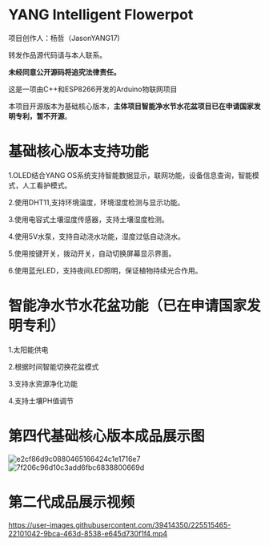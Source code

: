 # YANG Intelligent Flowerpot
项目创作人：杨哲（JasonYANG17)

转发作品源代码请与本人联系。

**未经同意公开源码将追究法律责任。**

这是一项由C++和ESP8266开发的Arduino物联网项目

本项目开源版本为基础核心版本，**主体项目智能净水节水花盆项目已在申请国家发明专利，暂不开源**。

# 基础核心版本支持功能
1.OLED结合YANG OS系统支持智能数据显示，联网功能，设备信息查询，智能模式，人工看护模式。

2.使用DHT11,支持环境温度，环境湿度检测与显示功能。

3.使用电容式土壤湿度传感器，支持土壤湿度检测。

4.使用5V水泵，支持自动浇水功能，湿度过低自动浇水。

5.使用按键开关，拨动开关，自动切换屏幕显示界面。

6.使用蓝光LED，支持夜间LED照明，保证植物持续光合作用。
# 智能净水节水花盆功能（已在申请国家发明专利）
1.太阳能供电

2.根据时间智能切换花盆模式

3.支持水资源净化功能

4.支持土壤PH值调节

# 第四代基础核心版本成品展示图
![e2cf86d9c0880465166424c1e1716e7](https://user-images.githubusercontent.com/39414350/225515446-ba06b7c6-9cdf-4cf3-9155-0f6a3477d32c.jpg)
![7f206c96d10c3add6fbc6838800669d](https://user-images.githubusercontent.com/39414350/225515457-104715f9-9f73-4360-95e9-f2cd278529b7.jpg)


# 第二代成品展示视频
https://user-images.githubusercontent.com/39414350/225515465-22101042-9bca-463d-8538-e645d730f1f4.mp4


